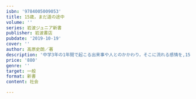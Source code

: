 ```yaml
---
isbn: '9784005009053'
title: 15歳，まだ道の途中
volume: ''
series: 岩波ジュニア新書
publisher: 岩波書店
pubdate: '2019-10-19'
cover: ''
author: 高原史朗／著
description: '中学3年の1年間で起こる出来事や人とのかかわり，そこに流れる感情を,15歳の僕の目を通して描く.'
price: '880'
genre: ''
target: 一般
format: 新書
content: 社会

---
```

